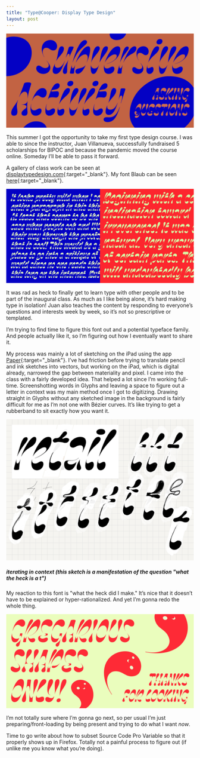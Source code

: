 ```yaml
---
title: "Type@Cooper: Display Type Design"
layout: post
---
```


![](/images/annotations/2020-09-16a.jpg)

This summer I got the opportunity to take my first type design course. I was able to since the instructor, Juan Villanueva, successfully fundraised 5 scholarships for BIPOC and because the pandemic moved the course online. Someday I’ll be able to pass it forward.

A gallery of class work can be seen at [displaytypedesign.com](https://displaytypedesign.com){:target="_blank"}. My font Blaub can be seen [here](https://displaytypedesign.com/projects/Vanna_Vu.html){:target="_blank"}.

![](/images/annotations/2020-09-16b.jpg)

It was rad as heck to finally get to learn type with other people and to be part of the inaugural class. As much as I like being alone, it’s hard making type in isolation! Juan also teaches the content by responding to everyone’s questions and interests week by week, so it’s not so prescriptive or templated.

I’m trying to find time to figure this font out and a potential typeface family. And people actually like it, so I’m figuring out how I eventually want to share it.

My process was mainly a lot of sketching on the iPad using the app [Paper](https://paper.bywetransfer.com/){:target="_blank"}. I’ve had friction before trying to translate pencil and ink sketches into vectors, but working on the iPad, which is digital already, narrowed the gap between materiality and pixel. I came into the class with a fairly developed idea. That helped a lot since I’m working full-time. Screenshotting words in Glyphs and leaving a space to figure out a letter in context was my main method once I got to digitizing. Drawing straight in Glyphs without any sketched image in the background is fairly difficult for me as I’m not one with Bézier curves. It’s like trying to get a rubberband to sit exactly how you want it.

![](/images/annotations/2020-09-16d.png)
##### iterating in context (this sketch is a manifestation of the question "what the heck is a t")

My reaction to this font is "what the heck did I make." It’s nice that it doesn’t have to be explained or hyper-rationalized. And yet I’m gonna redo the whole thing.

![](/images/annotations/2020-09-16c.jpg)

I’m not totally sure where I’m gonna go next, so per usual I’m just preparing/front-loading by being present and trying to do what I want *now*.

Time to go write about how to subset Source Code Pro Variable so that it properly shows up in Firefox. Totally not a painful process to figure out (if unlike me you know what you’re doing).
